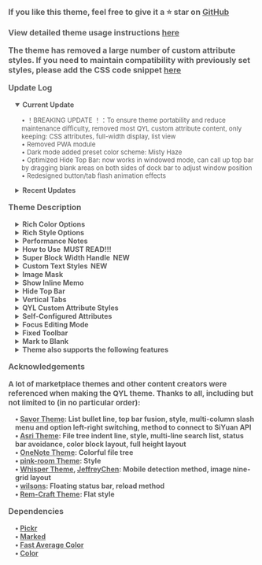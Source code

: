 <p style="opacity: 0.7; font-weight: bold; font-size: 16px">If you like this theme, feel free to give it a ⭐ star on <a href="https://github.com/QYLexpired/QYL-theme">GitHub</a></p>
<p style="opacity: 0.7; font-weight: bold; font-size: 16px">View detailed theme usage instructions <a href="https://icnmjy02sv9g.feishu.cn/wiki/IdZdwz9QRiFOB6khOmIcIdy0n9c?from=from_copylink">here</a></p>
<p style="opacity: 0.7; font-weight: bold; font-size: 16px">The theme has removed a large number of custom attribute styles. If you need to maintain compatibility with previously set styles, please add the CSS code snippet <a href="https://icnmjy02sv9g.feishu.cn/wiki/Ru1XwWtmtiyvf2k7IbiclwcUnph?from=from_copylink">here</a></p>
<p style="opacity: 0.7; font-weight: bold; font-size: 16px; color: var(--b3-theme-primary)">Update Log</p>
<details style="padding-left: 1em; width: fit-content" open>
<summary style="opacity: 0.7; font-weight: bold; font-size: 14px; cursor: pointer">Current Update</summary>
<p style="opacity: 0.7; font-size: 13px; padding-left: 1em">• <span style="color: var(--b3-theme-error)">！BREAKING UPDATE ！：To ensure theme portability and reduce maintenance difficulty, removed most QYL custom attribute content, only keeping: CSS attributes, full-width display, list view</span><br>• Removed PWA module<br>• Dark mode added preset color scheme: Misty Haze<br>• Optimized Hide Top Bar: now works in windowed mode, can call up top bar by dragging blank areas on both sides of dock bar to adjust window position<br>• Redesigned button/tab flash animation effects</p>
</details>
<details style="padding-left: 1em">
<summary style="opacity: 0.7; font-weight: bold; font-size: 14px; cursor: pointer">Recent Updates</summary>
<p style="opacity: 0.7; font-size: 13px; padding-left: 1em">• Optimized flash card interface<br>• Optimized account interface<br>• Global style settings added option - Menu option hover color - Theme color<br>• Optimized switch component styles<br>• Fixed style error when tags are set to solid<br>• Fixed issue where global styles don't take effect when exporting to PDF<br>• QYL-theme block settings added option - List view - Timeline<br>• Redesigned some theme animations<br>• Redesigned block fold effects<br>• Optimized list to mind map, kanban, and table styles<br>• Optimized numerous details<br>• Fixed issue where CSS custom attributes don't take effect when disabling and re-enabling QYL-theme block settings<br>• Fixed style issues in non-protyle windows when full-height layout is enabled<br>• Light mode added preset color scheme: Afterglow<br>• Dark mode added preset color schemes: Hidden Trace, Golden Chalice<br>• Redesigned Lime color scheme<br>• Redesigned Mint color scheme<br>• Redesigned document tree indent lines, colorful document tree, bordered document tree and their interactive effects<br>• Global style added option - Sidebar Color - Consistent with dock bar<br>• Global style added option - Heading Color - Colorful (changes with theme color)<br>• Fixed color scheme issues when switching between light/dark modes<br>• Redesigned some input component styles<br>• Simplified backlink panel style and removed sticky effect<br>• Optimized line colors for all color schemes<br>• Optimized switch component animation effects<br>• Adapted to database grouping and card view field display<br>• Redesigned editor full-width display feature, changed to editor width adjustment (right-click this button for settings)<br>• Optimized Show Inline Memo functionality:<br>&nbsp;&nbsp;1.Right/left side memos can adapt to document width<br>&nbsp;&nbsp;2.Side memo width is adjustable (drag the vertical line of the side memo; double‑click to restore default width)<br>&nbsp;&nbsp;3.Can hide memos for specific documents through the breadcrumb button<br>• Optimized performance of block full‑width display, and it no longer requires separate enabling<br>• <span style="color: var(--b3-theme-primary)">Major Update</span>: Added Color Options - Theme color changes with header image (Note: This feature consumes some performance, please enable as needed)<br>• <span style="color: var(--b3-theme-primary)">Major Update</span>: Added Element Options - Global Style Settings, right-click this button to directly set global element styles in the window, while removing the following options: Colorful Headings and Outlines, Colorful Tags and Colorful Inline Code, Hyperlink Icons, Multi-level List Numbers (enable through Global Style Settings)</p>
</details>
<p style="opacity: 0.7; font-weight: bold; font-size: 16px; color: var(--b3-theme-primary)">Theme Description</p>
<details style="padding-left: 1em">
<summary style="opacity: 0.7; font-weight: bold; font-size: 14px; cursor: pointer">Rich Color Options</summary>
<p style="opacity: 0.7; font-size: 13px; padding-left: 1em">The theme provides a custom theme color feature, allowing you to mix and match your favorite effects by selecting hue, saturation, and brightness.<br>The theme also comes with over 40 preset day and night color schemes.<br>Note: Custom theme colors will not work on some mobile devices due to lack of OKLCH color space support.<br>Since there are many preset color schemes, not all can be guaranteed to be perfect. If you find any issues, feedback is welcome.</p>
</details>
<details style="padding-left: 1em">
<summary style="opacity: 0.7; font-weight: bold; font-size: 14px; cursor: pointer">Rich Style Options</summary>
<p style="opacity: 0.7; font-size: 13px; padding-left: 1em">You can combine layouts and styles like building blocks to create your preferred overall appearance.</p>
</details>
<details style="padding-left: 1em">
<summary style="opacity: 0.7; font-weight: bold; font-size: 14px; cursor: pointer">Performance Notes</summary>
<p style="opacity: 0.7; font-size: 13px; padding-left: 1em">When a feature is not enabled, the corresponding code will not load, so there is <span style="font-weight: bold; color: var(--b3-theme-primary)">no impact on performance</span><br>If you experience lag, it is recommended to disable features in the following order based on their performance impact: Theme Color Changes Over Time, Theme Color Changes with Header Image, Immersive Top Bar, Fixed Toolbar, Show Inline Memo, Image Mask, Focus Editing Mode, QYL Custom Attribute Styles, Theme Animation, Frosted Glass Effect, Top Bar Fusion.<br>If your device has poor performance or the document is complex, it is recommended not to enable too many features.<br>In extreme cases, if the system freezes due to enabling too many features, you can force close by deleting the workspace <span data-type="code">\conf\QYL-Config.json</span> file.</p>
</details>
<details style="padding-left: 1em">
<summary style="opacity: 0.7; font-weight: bold; font-size: 14px; cursor: pointer">How to Use<span style="color: var(--b3-theme-primary); padding-left: 6px">MUST READ!!!</span></summary>
<p style="opacity: 0.7; font-size: 13px; padding-left: 1em">Left-click the star-moon icon in the top bar (breadcrumb on mobile) to open the theme settings panel<br>Right-click the star-moon icon to hide options in the theme settings panel<br>In the theme settings panel, if there is a small dot to the right of an enabled button, it means you can right-click this button to toggle features/open feature settings panel</p>
</details>
<details style="padding-left: 1em">
<summary style="opacity: 0.7; font-weight: bold; font-size: 14px; cursor: pointer">Super Block Width Handle<span style="color: var(--b3-theme-primary); padding-left: 6px">NEW</span></summary>
<p style="opacity: 0.7; font-size: 13px; padding-left: 1em">When enabled, width adjustment handles appear between child blocks of horizontally arranged super blocks. Drag to adjust the width ratio of left and right child blocks<br>Double-click the width handle to evenly distribute front and back child blocks<br>Triple-click the width handle to evenly distribute all child blocks</p>
</details>
<details style="padding-left: 1em">
<summary style="opacity: 0.7; font-weight: bold; font-size: 14px; cursor: pointer">Custom Text Styles<span style="color: var(--b3-theme-primary); padding-left: 6px">NEW</span></summary>
<p style="opacity: 0.7; font-size: 13px; padding-left: 1em">Right-click the Custom Text Styles button to enter the settings window for configuration. Supports multi-device synchronization.</p>
</details>
<details style="padding-left: 1em">
<summary style="opacity: 0.7; font-weight: bold; font-size: 14px; cursor: pointer">Image Mask</summary>
<p style="opacity: 0.7; font-size: 13px; padding-left: 1em">When enabled, a "Mark" button and a "Lightning" button appear at the top left of the image<br>Mark button: Toggle mask editing mode on/off<br>Lightning button: Hide/restore all masks<br>Edit mode: Drag to create masks, long press to delete masks<br>Non-edit mode: Click masks to hide/restore them<br>Mobile devices temporarily don't support creating masks<br>This feature has some performance impact, please disable when not necessary.</p>
</details>
<details style="padding-left: 1em">
<summary style="opacity: 0.7; font-weight: bold; font-size: 14px; cursor: pointer">Show Inline Memo</summary>
<p style="opacity: 0.7; font-size: 13px; padding-left: 1em">When enabled, inline memos will be displayed on the side or bottom of the block.<br>How to toggle: Right-click the Show Inline Memo button.<br>Supports basic Markdown parsing.<br>Supports HTML parsing, allowing any type of inline memo, such as formulas, images, videos, or any HTML.<br>When the memo is far from the main text, clicking the main text or memo will automatically jump to it.<br>Clicking the title part of the memo will directly open the editing window.<br>This feature has some performance impact, please disable when not necessary.</p>
</details>
<details style="padding-left: 1em">
<summary style="opacity: 0.7; font-weight: bold; font-size: 14px; cursor: pointer">Hide Top Bar</summary>
<p style="opacity: 0.7; font-size: 13px; padding-left: 1em">When enabled, the top bar is hidden. Hover your mouse over either side of the top of the page to reveal it again.<br>If you cannot bring up the top bar in windowed mode, you can restore it by pressing <span data-type="kbd">Q three times</span>.<br>Hiding the top bar will not take effect on tablets (to prevent the top bar from being unrecoverable).</p>
</details>
<details style="padding-left: 1em">
<summary style="opacity: 0.7; font-weight: bold; font-size: 14px; cursor: pointer">Vertical Tabs</summary>
<p style="opacity: 0.7; font-size: 13px; padding-left: 1em">When enabled, the document tabs in the upper left corner will be arranged vertically, allowing more tabs to be displayed.<br>You can customize the width of the vertical tabs bar with a CSS snippet: <span data-type="code">:root { --QYL-vertical-width: 125px !important;/* Change this value, default is 125px */ }</span></p>
</details>
<details style="padding-left: 1em">
<summary style="opacity: 0.7; font-weight: bold; font-size: 14px; cursor: pointer">QYL Custom Attribute Styles</summary>
<p style="opacity: 0.7; font-size: 13px; padding-left: 1em">After enabling QYL custom attribute styles in the QYL settings window, corresponding options will appear in the block/document menu.<br>Different types of blocks have different attribute options.</p>
</details>
<details style="padding-left: 1em">
<summary style="opacity: 0.7; font-weight: bold; font-size: 14px; cursor: pointer">Self-Configured Attributes</summary>
<p style="opacity: 0.7; font-size: 13px; padding-left: 1em">Requires QYL Custom Attributes to be enabled.<br>Configure through QYL Custom Attributes - Self-Configured Attributes - Edit Configuration menu.</p>
</details>
<details style="padding-left: 1em">
<summary style="opacity: 0.7; font-weight: bold; font-size: 14px; cursor: pointer">Focus Editing Mode</summary>
<p style="opacity: 0.7; font-size: 13px; padding-left: 1em">Keeps the currently edited block vertically centered in the editor and blurs unedited blocks to highlight the current one.<br>Right-click the Focus Editing Mode to cancel blur effect.</p>
</details>
<details style="padding-left: 1em">
<summary style="opacity: 0.7; font-weight: bold; font-size: 14px; cursor: pointer">Fixed Toolbar</summary>
<p style="opacity: 0.7; font-size: 13px; padding-left: 1em">The text toolbar will be fixed to the top, left, bottom, or right of the editor.<br>Right-click the toolbar to switch its position.</p>
</details>
<details style="padding-left: 1em">
<summary style="opacity: 0.7; font-weight: bold; font-size: 14px; cursor: pointer">Mark to Blank</summary>
<p style="opacity: 0.7; font-size: 13px; padding-left: 1em">Marked text will appear hollowed out, and the text will be restored on mouse hover.</p>
</details>
<details style="padding-left: 1em">
<summary style="opacity: 0.7; font-weight: bold; font-size: 14px; cursor: pointer">Theme also supports the following features</summary>
<p style="opacity: 0.7; font-size: 13px; padding-left: 1em">Top bar fusion, color block layout, full height interface, hide tab and breadcrumb, animation effects, frosted glass effect, colorful file tree, grid search list, editor full width display, focus block highlight, list bullet line, etc.</p>
</details>
<p style="opacity: 0.7; font-weight: bold; font-size: 16px; color: var(--b3-theme-primary)">Acknowledgements</p>
<p style="opacity: 0.7; font-weight: bold; font-size: 15px">A lot of marketplace themes and other content creators were referenced when making the QYL theme. Thanks to all, including but not limited to (in no particular order):</p>
<p style="opacity: 0.7; font-weight: bold; font-size: 14px; padding-left: 1em">
• <a href="https://github.com/royc01/notion-theme">Savor Theme</a>: List bullet line, top bar fusion, style, multi-column slash menu and option left-right switching, method to connect to SiYuan API<br>
• <a href="https://github.com/mustakshif/Asri">Asri Theme</a>: File tree indent line, style, multi-line search list, status bar avoidance, color block layout, full height layout<br>
• <a href="https://github.com/chenshinshi/OneNote">OneNote Theme</a>: Colorful file tree<br>
• <a href="https://github.com/StarDustSheep/pink-room">pink-room Theme</a>: Style<br>
• <a href="https://github.com/TCOTC/Whisper">Whisper Theme</a>, <a href="https://ld246.com/member/JeffreyChen">JeffreyChen</a>: Mobile detection method, image nine-grid layout<br>
• <a href="https://ld246.com/member/wilsons">wilsons</a>: Floating status bar, reload method<br>
• <a href="https://github.com/svchord/Rem-Craft">Rem-Craft Theme</a>: Flat style<br>
</p>
<p style="opacity: 0.7; font-weight: bold; font-size: 16px; color: var(--b3-theme-primary)">Dependencies</p>
<p style="opacity: 0.7; font-weight: bold; font-size: 14px; padding-left: 1em">
• <a href="https://github.com/Simonwep/pickr">Pickr</a><br>
• <a href="https://github.com/markedjs/marked">Marked</a><br>
• <a href="https://github.com/fast-average-color/fast-average-color">Fast Average Color</a><br>
• <a href="https://github.com/Qix-/color">Color</a><br>
</p>
